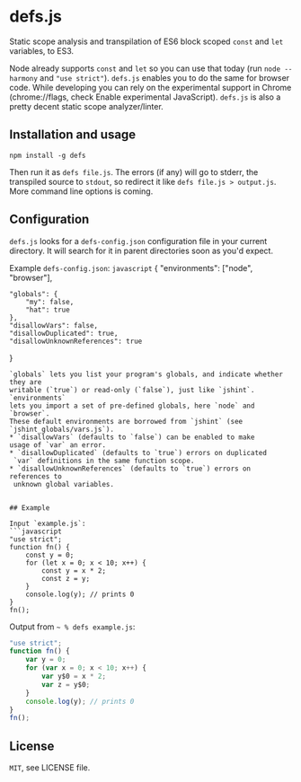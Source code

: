 # defs.js
Static scope analysis and transpilation of ES6 block scoped `const` and `let`
variables, to ES3.

Node already supports `const` and `let` so you can use that today
(run `node --harmony` and `"use strict"`). `defs.js` enables you to do the same
for browser code. While developing you can rely on the experimental support
in Chrome (chrome://flags, check Enable experimental JavaScript). `defs.js` is
also a pretty decent static scope analyzer/linter.


## Installation and usage
    npm install -g defs

Then run it as `defs file.js`. The errors (if any) will go to stderr,
the transpiled source to `stdout`, so redirect it like `defs file.js > output.js`.
More command line options is coming.


## Configuration
`defs.js` looks for a `defs-config.json` configuration file in your current
directory. It will search for it in parent directories soon as you'd expect.

Example `defs-config.json`:
```javascript```
{
    "environments": ["node", "browser"],

    "globals": {
        "my": false,
        "hat": true
    },
    "disallowVars": false,
    "disallowDuplicated": true,
    "disallowUnknownReferences": true
}
```
`globals` lets you list your program's globals, and indicate whether they are
writable (`true`) or read-only (`false`), just like `jshint`. `environments`
lets you import a set of pre-defined globals, here `node` and `browser`.
These default environments are borrowed from `jshint` (see
`jshint_globals/vars.js`).
* `disallowVars` (defaults to `false`) can be enabled to make
usage of `var` an error.
* `disallowDuplicated` (defaults to `true`) errors on duplicated
 `var` definitions in the same function scope.
* `disallowUnknownReferences` (defaults to `true`) errors on references to
 unknown global variables.


## Example

Input `example.js`:
```javascript
"use strict";
function fn() {
    const y = 0;
    for (let x = 0; x < 10; x++) {
        const y = x * 2;
        const z = y;
    }
    console.log(y); // prints 0
}
fn();
```

Output from `~ % defs example.js`:
```javascript
"use strict";
function fn() {
    var y = 0;
    for (var x = 0; x < 10; x++) {
        var y$0 = x * 2;
        var z = y$0;
    }
    console.log(y); // prints 0
}
fn();
```


## License
`MIT`, see LICENSE file.
